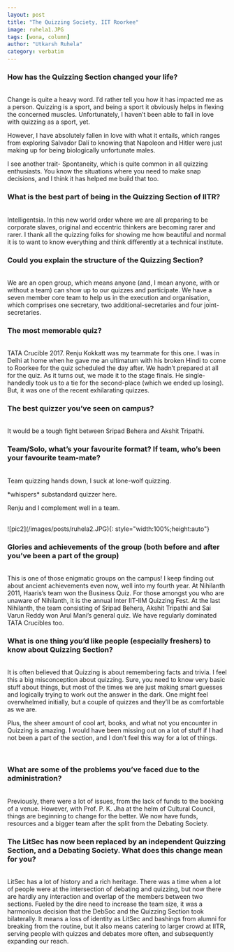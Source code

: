```yaml
---
layout: post
title: "The Quizzing Society, IIT Roorkee"
image: ruhela1.JPG
tags: [wona, column]
author: "Utkarsh Ruhela"
category: verbatim 
---
```


### How has the Quizzing Section changed your life?
<br>
Change is quite a heavy word. I’d rather tell you how it has impacted me as a person. Quizzing is a sport, and being a sport it obviously helps in flexing the concerned muscles. Unfortunately, I haven’t been able to fall in love with quizzing as a sport, yet.

However, I have absolutely fallen in love with what it entails, which ranges from exploring Salvador Dalí to knowing that Napoleon and Hitler were just making up for being biologically unfortunate males.

I see another trait- Spontaneity, which is quite common in all quizzing enthusiasts. You know the situations where you need to make snap decisions, and I think it has helped me build that too.
<br>

### What is the best part of being in the Quizzing Section of IITR?
<br>
Intelligentsia. In this new world order where we are all preparing to be corporate slaves, original and eccentric thinkers are becoming rarer and rarer. I thank all the quizzing folks for showing me how beautiful and normal it is to want to know everything and think differently at a technical institute.

<br>

### Could you explain the structure of the Quizzing Section?
<br>
We are an open group, which means anyone (and, I mean anyone, with or without a team) can show up to our quizzes and participate. 
We have a seven member core team to help us in the execution and organisation, which comprises one secretary, two additional-secretaries and  four joint-secretaries.

<br>

### The most memorable quiz?
<br>
TATA Crucible 2017. Renju Kokkatt was my teammate for this one. I was in Delhi at home when he gave me an ultimatum with his broken Hindi to come to Roorkee for the quiz scheduled the day after. We hadn’t prepared at all for the quiz. As it turns out, we made it to the stage finals. He single-handedly took us to a tie for the second-place (which we ended up losing). But, it was one of the recent exhilarating quizzes.

<br>

### The best quizzer you’ve seen on campus?
<br>
It would be a tough fight between Sripad Behera and Akshit Tripathi.

<br>

### Team/Solo, what’s your favourite format? If team, who’s been your favourite team-mate?
<br>
Team quizzing hands down, I suck at lone-wolf quizzing.

\*whispers\* substandard quizzer here.

Renju and I complement well in a team.

<br>
![pic2](/images/posts/ruhela2.JPG){: style="width:100%;height:auto"}
<br>

### Glories and achievements of the group (both before and after you’ve been a part of the group)
<br>
This is one of those enigmatic groups on the campus! I keep finding out about ancient achievements even now, well into my fourth year. At Nihilanth 2011, Haaris’s team won the Business Quiz. For those amongst you who are unaware of Nihilanth, it is the annual Inter IIT-IIM Quizzing Fest. At the last Nihilanth, the team consisting of Sripad Behera, Akshit Tripathi and Sai Varun Reddy won Arul Mani’s general quiz. We have regularly dominated TATA Crucibles too.

<br>

### What is one thing you’d like people (especially freshers) to know about Quizzing Section?
<br>
It is often believed that Quizzing is about remembering facts and trivia. I feel this a big misconception about quizzing. Sure, you need to know very basic stuff about things, but most of the times we are just making smart guesses and logically trying to work out the answer in the dark. One might feel overwhelmed initially, but a couple of quizzes and they’ll be as comfortable as we are.

Plus, the sheer amount of cool art, books, and what not you encounter in Quizzing is amazing. I would have been missing out on a lot of stuff if I had not been a part of the section, and I don’t feel this way for a lot of things.

<br>

### What are some of the problems you’ve faced due to the administration?
<br> 
Previously, there were a lot of issues, from the lack of funds to the booking of a venue. However, with Prof. P. K. Jha at the helm of Cultural Council, things are beginning to change for the better. We now have funds, resources and a bigger team after the split from the Debating Society.

<br>

### The LitSec has now been replaced by an independent Quizzing Section, and a Debating Society. What does this change mean for you?
<br>
LitSec has a lot of history and a rich heritage. There was a time when a lot of people were at the intersection of debating and quizzing, but now there are hardly any interaction and overlap of the members between two sections. Fueled by the dire need to increase the team size, it was a harmonious decision that the DebSoc and the Quizzing Section took bilaterally. It means a loss of identity as LitSec and bashings from alumni for breaking from the routine, but it also means catering to larger crowd at IITR, serving people with quizzes and debates more often, and subsequently expanding our reach.

